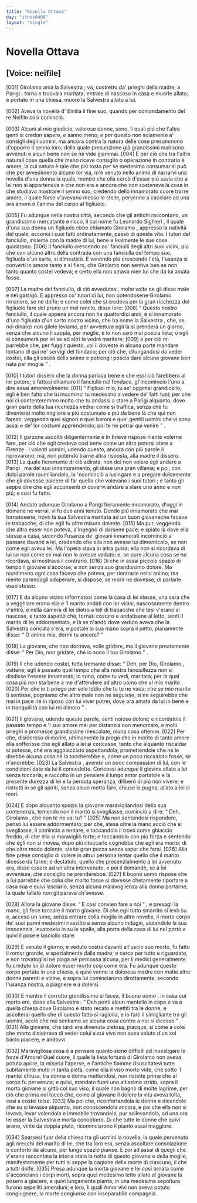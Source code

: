 ```yaml
---
title: "Novella Ottava"
day: "itnov0408"
layout: "single"
---
```

<div id="nov0408" type="novella" who="neifile">
 <h1>
  Novella Ottava
 </h1>
 <p>
  <h2>
   [Voice: neifile]
  </h2>
 </p>
 <argument>
  <p>
   <a name="p04080001">
    [001]
   </a>
   <name persref="girolamo" type="person">
    Girolamo
   </name>
   ama la
   <name persref="salvestra" type="person">
    Salvestra
   </name>
   ; va, costretto da' prieghi della madre, a
   <name placeref="parigi" type="place">
    Parigi
   </name>
   ; torna e truovala maritata; entrale di nascoso in casa e muorle allato; e portato in una chiesa, muore la
   <name persref="salvestra" type="person">
    Salvestra
   </name>
   allato a lui.
  </p>
 </argument>
 <div3 type="commentary" who="author">
  <p>
   <a name="p04080002">
    [002]
   </a>
   Aveva la novella d'
   <name persref="emilia" type="person">
    Emilia
   </name>
   il fine suo, quando per comandamento del re
   <name persref="neifile" type="person">
    Neifile
   </name>
   cos&iacute; cominci&ograve;.
  </p>
 </div3>
 <div3 type="commentary" who="neifile">
  <p>
   <a name="p04080003">
    [003]
   </a>
   Alcuni al mio giudicio, valorose donne, sono, li quali pi&uacute; che l'altre genti si credon sapere, e sanno meno; e per questo non solamente a' consigli degli uomini, ma ancora contra la natura delle cose presummono d'opporre il senno loro; della quale presunzione gi&agrave; grandissimi mali sono avvenuti e alcun bene non se ne vide giammai.
   <a name="p04080004">
    [004]
   </a>
   E per ci&ograve; che tra l'altre naturali cose quella che meno riceve consiglio o operazione in contrario &egrave; amore, la cui natura &egrave; tale che pi&uacute; tosto per s&eacute; medesimo consumar si pu&ograve; che per avvedimento alcuno tor via, m'&egrave; venuto nello animo di narrarvi una novella d'una donna la quale, mentre che ella cerc&ograve; d'esser pi&uacute; savia che a lei non si apparteneva e che non era e ancora che non sosteneva la cosa in che studiava mostrare il senno suo, credendo dello innamorato cuore trarre amore, il quale forse v'avevano messo le stelle, pervenne a cacciare ad una ora amore e l'anima del corpo al figliuolo.
  </p>
 </div3>
 <p>
  <a name="p04080005">
   [005]
  </a>
  Fu adunque nella nostra citt&agrave;, secondo che gli antichi raccontano, un grandissimo mercatante e ricco, il cui nome fu
  <name persref="leonardosighieri" type="person">
   Leonardo Sighieri
  </name>
  , il quale d'una sua donna un figliuolo ebbe chiamato
  <name persref="girolamo" type="person">
   Girolamo
  </name>
  , appresso la nativit&agrave; del quale, acconci i suoi fatti ordinatamente, pass&ograve; di questa vita. I tutori del fanciullo, insieme con la madre di lui, bene e lealmente le sue cose guidarono.
  <a name="p04080006">
   [006]
  </a>
  Il fanciullo crescendo co' fanciulli degli altri suoi vicini, pi&uacute; che con alcuno altro della contrada con una fanciulla del tempo suo, figliuola d'un sarto, si dimestic&ograve;. E venendo pi&uacute; crescendo l'et&agrave;, l'usanza si convert&iacute; in amore tanto e s&iacute; fiero, che
  <name persref="girolamo" type="person">
   Girolamo
  </name>
  non sentiva ben se non tanto quanto costei vedeva; e certo ella non amava men lui che da lui amata fosse.
 </p>
 <p>
  <a name="p04080007">
   [007]
  </a>
  La
  <name persref="madre-0408" type="person">
   madre
  </name>
  del fanciullo, di ci&ograve; avvedutasi, molte volte ne gli disse male e nel gastig&ograve;. E appresso co'
  <name persref="tutori-0408" type="person">
   tutori
  </name>
  di lui, non potendosene
  <name persref="girolamo" type="person">
   Girolamo
  </name>
  rimanere, se ne dolfe; e come colei che si credeva per la gran ricchezza del figliuolo fare del pruno un mel rancio, disse loro:
  <a name="p04080008">
   [008]
  </a>
  <q direct="unspecified" who="madre-0408">
   Questo nostro fanciullo, il quale appena ancora non ha quattordici anni, &egrave; s&iacute; innamorato d'una figliuola d'un sarto nostro vicino, che ha nome la
   <name persref="salvestra" type="person">
    Salvestra
   </name>
   , che, se noi dinanzi non gliele leviamo, per avventura egli la si prender&agrave; un giorno, senza che alcuno il sappia, per moglie, e io non sar&ograve; mai poscia lieta; o egli si consumer&agrave; per lei se ad altri la vedr&agrave; maritare;
   <a name="p04080009">
    [009]
   </a>
   e per ci&ograve; mi parrebbe che, per fuggir questo, voi il doveste in alcuna parte mandare lontano di qui ne' servigi del fondaco; per ci&ograve; che, dilungandosi da veder costei, ella gli uscir&agrave; dello animo e potrengli poscia dare alcuna giovane ben nata per moglie
  </q>
  .
 </p>
 <p>
  <a name="p04080010">
   [010]
  </a>
  I
  <name persref="tutori-0408" type="person">
   tutori
  </name>
  dissero che la donna parlava bene e che essi ci&ograve; farebbero al lor potere; e fattosi chiamare il fanciullo nel fondaco, gl'incominci&ograve; l'uno a dire assai amorevolmente:
  <a name="p04080011">
   [011]
  </a>
  <q direct="unspecified" who="tutori-0408">
   Figliuol mio, tu se' oggimai grandicello; egli &egrave; ben fatto che tu incominci tu medesimo a vedere de' fatti tuoi; per che noi ci contenteremmo molto che tu andassi a stare a
   <name placeref="parigi" type="place">
    Parigi
   </name>
   alquanto, dove gran parte della tua ricchezza vedrai come si traffica, senza che tu diventerai molto migliore e pi&uacute; costumato e pi&uacute; da bene l&agrave; che qui non faresti, veggendo quei signori e quei baroni e que' gentili uomini che vi sono assai e de' lor costumi apprendendo; poi te ne potrai qui venire
  </q>
  .
 </p>
 <p>
  <a name="p04080012">
   [012]
  </a>
  Il garzone ascolt&ograve; diligentemente e in brieve rispose niente volerne fare, per ci&ograve; che egli credeva cos&iacute; bene come un altro potersi stare a
  <name placeref="firenze" type="place">
   Firenze
  </name>
  . I valenti uomini, udendo questo, ancora con pi&uacute; parole il riprovarono; ma, non potendo trarne altra risposta, alla madre il dissero.
  <a name="p04080013">
   [013]
  </a>
  La quale fieramente di ci&ograve; adirata, non del non volere egli andare a
  <name placeref="parigi" type="place">
   Parigi
  </name>
  , ma del suo innamoramento, gli disse una gran villania; e poi, con dolci parole raumiliandolo, lo 'ncominci&ograve; a lusingare e a pregare dolcemente che gli dovesse piacere di far quello che volevano i suoi
  <name persref="tutori-0408" type="person">
   tutori
  </name>
  ; e tanto gli seppe dire che egli acconsent&iacute; di dovervi andare a stare uno anno e non pi&uacute;; e cos&iacute; fu fatto.
 </p>
 <p>
  <a name="p04080014">
   [014]
  </a>
  Andato adunque
  <name persref="girolamo" type="person">
   Girolamo
  </name>
  a
  <name placeref="parigi" type="place">
   Parigi
  </name>
  fieramente innamorato, d'oggi in domane ne verrai, vi fu due anni tenuto. Donde pi&uacute; innamorato che mai tornatosene, trov&ograve; la sua
  <name persref="salvestra" type="person">
   Salvestra
  </name>
  maritata ad un buon giovaneche faceva le trabacche, di che egli fu oltre misura dolente.
  <a name="p04080015">
   [015]
  </a>
  Ma pur, veggendo che altro esser non poteva, s'ingegn&ograve; di darsene pace; e spiato l&agrave; dove ella stesse a casa, secondo l'usanza de' giovani innamorati incominci&ograve; a passare davanti a lei, credendo che ella non avesse lui dimenticato, se non come egli aveva lei. Ma l'opera stava in altra guisa; ella non si ricordava di lui se non come se mai non lo avesse veduto; e, se pure alcuna cosa se ne ricordava, s&iacute; mostrava il contrario.
  <a name="p04080016">
   [016]
  </a>
  Di che in assai piccolo spazio di tempo il giovane s'accorse, e non senza suo grandissimo dolore. Ma nondimeno ogni cosa faceva che poteva, per rientrarle nello animo; ma niente parendogli adoperare, si dispose, se morir ne dovesse, di parlarle esso stesso.
 </p>
 <p>
  <a name="p04080017">
   [017]
  </a>
  E da alcuno vicino informatosi come la casa di lei stesse, una sera che a vegghiare erano ella e 'l
  <name persref="marito-0408" type="person">
   marito
  </name>
  andati con lor vicini, nascosamente dentro v'entr&ograve;, e nella camera di lei dietro a teli di trabacche che tesi v'erano si nascose, e tanto aspett&ograve; che, tornati costoro e andatisene al letto, sent&iacute; il
  <name persref="marito-0408" type="person">
   marito
  </name>
  di lei addormentato, e l&agrave; se n'and&ograve; dove veduto aveva che la
  <name persref="salvestra" type="person">
   Salvestra
  </name>
  coricata s'era, e postale la sua mano sopra il petto, pianamente disse:
  <q direct="unspecified" who="girolamo">
   O anima mia, dormi tu ancora?
  </q>
 </p>
 <p>
  <a name="p04080018">
   [018]
  </a>
  La giovane, che non dormiva, volle gridare, ma il giovane prestamente disse:
  <q direct="unspecified" who="girolamo">
   Per Dio, non gridare, ch&eacute; io sono il tuo
   <name persref="girolamo" type="person">
    Girolamo
   </name>
  </q>
  .
 </p>
 <p>
  <a name="p04080019">
   [019]
  </a>
  Il che udendo costei, tutta tremante disse:
  <q direct="unspecified" who="salvestra">
   Deh, per Dio,
   <name persref="girolamo" type="person">
    Girolamo
   </name>
   , vattene; egli &egrave; passato quel tempo che alla nostra fanciullezza non si disdisse l'essere innamorati; io sono, come tu vedi, maritata; per la qual cosa pi&uacute; non sta bene a me d'attendere ad altro uomo che al mio
   <name persref="marito-0408" type="person">
    marito
   </name>
   .
   <a name="p04080020">
    [020]
   </a>
   Per che io ti priego per solo Iddio che tu te ne vada; ch&eacute; se mio
   <name persref="marito-0408" type="person">
    marito
   </name>
   ti sentisse, pogniamo che altro male non ne seguisse, s&iacute; ne seguirebbe che mai in pace n&eacute; in riposo con lui viver potrei, dove ora amata da lui in bene e in tranquillit&agrave; con lui mi dimoro
  </q>
  .
 </p>
 <p>
  <a name="p04080021">
   [021]
  </a>
  Il giovane, udendo queste parole, sent&iacute; noioso dolore; e ricordatole il passato tempo e 'l suo amore mai per distanzia non menomato, e molti prieghi e promesse grandissime mescolate, niuna cosa ottenne.
  <a name="p04080022">
   [022]
  </a>
  Per che, disideroso di morire, ultimamente la preg&ograve; che in merito di tanto amore ella sofferisse che egli allato a lei si coricasse, tanto che alquanto riscaldar si potesse, ch&eacute; era agghiacciato aspettandola; promettendole che n&eacute; le direbbe alcuna cosa n&eacute; la toccherebbe e, come un poco riscaldato fosse, se n'andrebbe.
  <a name="p04080023">
   [023]
  </a>
  La
  <name persref="salvestra" type="person">
   Salvestra
  </name>
  , avendo un poco compassion di lui, con le condizioni date da lui il concedette. Coricossi adunque il giovine allato a lei senza toccarla; e raccolto in un pensiere il lungo amor portatole e la presente durezza di lei e la perduta speranza, diliber&ograve; di pi&uacute; non vivere; e ristretti in s&eacute; gli spiriti, senza alcun motto fare, chiuse le pugna, allato a lei si mor&iacute;.
 </p>
 <p>
  <a name="p04080024">
   [024]
  </a>
  E dopo alquanto spazio la giovane maravigliandosi della sua contenenza, temendo non il marit&ograve; si svegliasse, cominci&ograve; a dire:
  <q direct="unspecified" who="salvestra">
   Deh,
   <name persref="girolamo" type="person">
    Girolamo
   </name>
   , ch&eacute; non te ne vai tu?
  </q>
  <a name="p04080025">
   [025]
  </a>
  Ma non sentendosi rispondere, pens&ograve; lui essere addormentato; per che, stesa oltre la mano acci&ograve; che si svegliasse, il cominci&ograve; a tentare, e toccandolo il trov&ograve; come ghiaccio freddo, di che ella si maravigli&ograve; forte; e toccandolo con pi&uacute; forza e sentendo che egli non si movea, dopo pi&uacute; ritoccarlo cognobbe che egli era morto; di che oltre modo dolente, stette gran pezza senza saper che farsi.
  <a name="p04080026">
   [026]
  </a>
  Alla fine prese consiglio di volere in altrui persona tentar quello che il
  <name persref="marito-0408" type="person">
   marito
  </name>
  dicesse da farne; e destatolo, quello che presenzialmente a lei avvenuto era, disse essere ad un'altra intervenuto, e poi il domand&ograve;, se a lei avvenisse, che consiglio ne prenderebbe.
  <a name="p04080027">
   [027]
  </a>
  Il buono uomo rispose che a lui parrebbe che colui che morto fosse si dovesse chetamente riportare a casa sua e quivi lasciarlo, senza alcuna malavoglienza alla donna portarne, la quale fallato non gli pareva ch'avesse.
 </p>
 <p>
  <a name="p04080028">
   [028]
  </a>
  Allora la giovane disse:
  <q direct="unspecified" who="salvestra">
   E cos&iacute; convien fare a noi
  </q>
  ; e presagli la mano, gli fece toccare il morto giovane. Di che egli tutto smarrito si lev&ograve; su e, acceso un lume, senza entrare colla moglie in altre novelle, il morto corpo de' suoi panni medesimi rivestito e senza alcuno indugio, aiutandolo la sua innocenzia, levatoselo in su le spalle, alla porta della casa di lui nel port&ograve; e quivi il pose e lasciollo stare.
 </p>
 <p>
  <a name="p04080029">
   [029]
  </a>
  E venuto il giorno, e veduto costui davanti all'uscio suo morto, fu fatto il romor grande, e spezialmente dalla madre; e cerco per tutto e riguardato, e non trovatoglisi n&eacute; piaga n&eacute; percossa alcuna, per li medici generalmente fu creduto lui di dolore esser morto cos&iacute; come era. Fu adunque questo corpo portato in una chiesa, e quivi venne la dolorosa madre con molte altre donne parenti e vicine, e sopra lui cominciarono dirottamente, secondo l'usanza nostra, a piagnere e a dolersi.
 </p>
 <p>
  <a name="p04080030">
   [030]
  </a>
  E mentre il corrotto grandissimo si facea, il
  <name persref="marito-0408" type="person">
   buono uomo
  </name>
  , in casa cui morto era, disse alla
  <name persref="salvestra" type="person">
   Salvestra
  </name>
  :
  <q direct="unspecified" who="marito-0408">
   Deh ponti alcun mantello in capo e va a quella chiesa dove
   <name persref="girolamo" type="person">
    Girolamo
   </name>
   &egrave; stato recato e mettiti tra le donne, e ascolterai quello che di questo fatto si ragiona, e io far&ograve; il simigliante tra gli uomini, acci&ograve; che noi sentiamo se alcuna cosa contro a noi si dicesse
  </q>
  .
  <a name="p04080031">
   [031]
  </a>
  Alla giovane, che tardi era divenuta pietosa, piacque, s&iacute; come a colei che morto disiderava di veder colui a cui vivo non avea voluto d'un sol bacio piacere, e andovvi.
 </p>
 <p>
  <a name="p04080032">
   [032]
  </a>
  Maravigliosa cosa &egrave; a pensare quanto sieno difficili ad investigare le forze d'Amore! Quel cuore, il quale la lieta fortuna di
  <name persref="girolamo" type="person">
   Girolamo
  </name>
  non aveva potuto aprire, la miseria l'aperse, e l'antiche fiamme risuscitatevi tutte subitamente mut&ograve; in tanta piet&agrave;, come ella il viso morto vide, che sotto 'l mantel chiusa, tra donna e donna mettendosi, non ristette prima che al corpo fu pervenuta; e quivi, mandato fuori uno altissimo strido, sopra il morto giovane si gitt&ograve; col suo viso, il quale non bagn&ograve; di molte lagrime, per ci&ograve; che prima nol tocc&ograve; che, come al giovane il dolore la vita aveva tolta, cos&iacute; a costei tolse.
  <a name="p04080033">
   [033]
  </a>
  Ma poi che, riconfortandola le donne e dicendole che su si levasse alquanto, non conoscendola ancora, e poi che ella non si levava, levar volendola e immobile trovandola, pur sollevandola, ad una ora lei esser la
  <name persref="salvestra" type="person">
   Salvestra
  </name>
  e morta conobbero. Di che tutte le donne che quivi erano, vinte da doppia piet&agrave;, ricominciarono il pianto assai maggiore.
 </p>
 <p>
  <a name="p04080034">
   [034]
  </a>
  Sparsesi fuor della chiesa tra gli uomini la novella, la quale pervenuta agli orecchi del
  <name persref="marito-0408" type="person">
   marito
  </name>
  di lei, che tra loro era, senza ascoltare consolazione o conforto da alcuno, per lungo spazio pianse. E poi ad assai di quegli che v'erano raccontata la istoria stata la notte di questo giovane e della moglie, manifestamente per tutti si seppe la cagione della morte di ciascuno, il che a tutti dolfe.
  <a name="p04080035">
   [035]
  </a>
  Presa adunque la morta giovane e lei cos&iacute; ornata come s'acconciano i corpi morti, sopra quel medesimo letto allato al giovane la posero a giacere, e quivi lungamente pianta, in una medesima sepoltura furono sepelliti amenduni; e loro, li quali Amor vivi non aveva potuto congiugnere, la morte congiunse con inseparabile compagnia.
 </p>
</div>